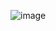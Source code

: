 ![image](https://github.com/DamirSul/flask-site/assets/143865146/870c4019-1859-40b1-aebf-35c72963978a)
